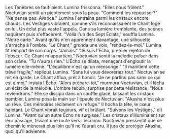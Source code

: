 Les Ténèbres se faufilaient. Lumina frissonna. "Elles nous frôlent."
Noctuvian sentit un picotement sous la peau. "Comment les repousser?"
"Ne pense pas. Avance." Lumina l'entraîna parmi les cristaux encore chauds.
Les Vestiges vibraient, comme s'ils reconnaissaient le Chant logé en lui.
Un éclat plus vaste l'appela. Dans sa lumière tremblante, des scènes naquirent puis s'effacèrent.
"Voilà l'un des Sept Éclats," souffla Lumina. "Notre carte."
Avant qu'ils n'en apprennent davantage, une silhouette s'arracha à l'ombre.
"Le Chant," gronda une voix, "rendez-le-moi."
Lumina fit rempart de son corps. "Jamais."
"Je suis l'Écho, premier rejeton de l'obscur. Ce Chant m'appartient."
Noctuvian sentit la mélodie pulser dans son crâne. "Tu n'auras rien."
L'Écho se dilata, menaçant d'engloutir la lumière elle-même. "L'équilibre n'est qu'un mensonge."
"Il maintient cette trêve fragile," répliqua Lumina. "Sans lui vous dévoreriez tout."
Noctuvian se mit en garde. Le Chant afflua, prêt à bondir.
"Je ne partirai pas sans ce qui est à moi," insista l'Écho.
"Alors prépare-toi," murmura Noctuvian, et il lâcha un éclat de la mélodie.
L'ombre recula, surprise par cette résistance. "Nous reviendrons."
Elle se dissipa dans un souffle glacé, laissant les cristaux trembler.
Lumina posa la main sur l'épaule de Noctuvian. "Akasha n'est plus un rêve. Ces mémoires réclament un refuge."
Il hocha la tête, le cœur haletant. Le Chant vibrait toujours, vif et brûlant.
"Suivons les Vestiges," dit Lumina. "Avant qu'un autre Écho ne surgisse."
Les cristaux s'illuminaient sur leur passage, tissant une route vers l'inconnu.
Noctuvian pressentit que ce chemin le mènerait plus loin qu'il ne l'aurait cru.
Il jura de protéger Akasha, quoi qu'il advienne.
